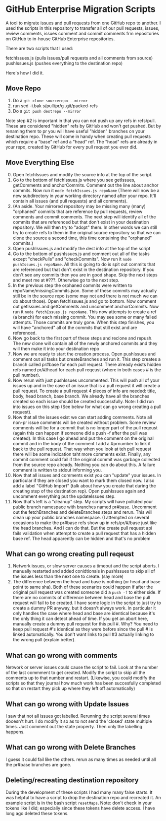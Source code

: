 GitHub Enterprise Migration Scripts
==============

A tool to migrate issues and pull requests from one GitHub repo to another. I used the scripts in this repository to 
transfer all of our pull requests, issues, review comments, issues comment and commit comments frm repositories on GitHub
to in-house GitHub Enterprise repositories.

There are two scripts that I used:

fetchIssues.js (pulls issues/pull requests and all comments from source)
pushIssues.js (pushes everything to the destination repo)

Here's how I did it.

Move Repo
-----

1. Do a ```git clone sourcerepo --mirror```
2. run sed -i.bak s/pull/pr/g <your repo>.git/packed-refs
3. Do a ```git push destrepo --mirror```

Note step #2 is important in that you can not push up any refs in refs/pull. These are considered "hidden" refs by GitHub
and won't get pushed. But by renaming them to pr you will have useful "hidden" branches on your destination repo. These
will come in handy when creating pull requests which require a "base" ref and a "head" ref. The "head" refs are already
in your repo, created by GitHub for every pull request you ever did.

Move Everything Else
--------

0. Open fetchIssues and modify the source info at the top of the script.
1. Go to the bottom of fetchIssues.js where you see getIssues, getComments and anchorCommits. Comment out the line about anchor commits. Now run it ```node fetchIssues.js repoName``` (There will now be a new subdirectory in your working directory named after your repo. It'll contain all issues (and pull requests) and all comments).
2. (An aside. Your mirrored repository may be missing many (many) "orphaned" commits that are reference by pull requests, review comments and commit comments. The next step will identify all of the commits that are referenced but that don't exist in your destination repository. We will then try to "adopt" them. In other words we can still try to create refs to them in the original source repository so that we can clone the source a second time, this time containing the "orphaned" commits.)
3. Open pushIssues.js and modify the dest info at the top of the script
4. Go to the bottom of pushIssues.js and comment out all of the tasks except "checkPulls" and "checkCommits". Now run it ```node pushIssues.js repoName```. All this is going to do is spit out commits that are referenced but that don't exist in the destination repository. If you don't see any commits then you are in good shape. Skip the next steps and meet me at #???. Otherwise go to the next step.
5. In the previous step the orphaned commits were written to repoName/missingCommits.json. Some of these commits may actually still be in the source repo (some may not and there is not much we can do about those). Open fetchIssues.js and go to bottom. Now comment out getIssues and getComments and uncomment anchorCommits. Now run it ```node fetchIssues.js repoName```. This now attempts to create a ref (a branch) for each missing commit. You may see some or many failed attempts. Those commits are truly gone. When this step finishes, you will have "anchored" all of the commits that still exist and are referenced.
6. Now go back to the first part of these steps and reclone and repush. The new clone will contain all of the newly anchored commits and they will then make it into your destination repo
7. Now we are ready to start the creation process. Open pushIssues and comment out all tasks but createBranches and run it. This step creates a branch called pr#base for each pull request. There already exists hidden refs named pr/#/head for each pull reqeust (where in both cases # is the pull number).
8. Now rerun with just pushIssues uncommented. This will push all of your issues up and in the case of an issue that is a pull request it will create a pull request. To create a pull request 4 pieces of info are needed: title, body, head branch, base branch. We already have all the branches created so each issue should be created successfully. Note: I did run into issues on this step (See below for what can go wrong creating a pull request).
9. Now that all the issues exist we can start adding comments. Note all non-pr issue comments will be created without problem. Some review comments will be for a commit that is no longer part of the pull reqeust (again this can happen if someone did a push -f after the pull was created). In this case I go ahead and put the comment on the original commit and in the body of the comment I add a #prnumber to link it back to the pull request. That way when you look at teh pull request there will be some indication taht more comments exist. Finally, any commit comment could fail if the original commit was garbage collected from the source repo already. Nothing you can do about this. A failure comment is written to stdout informing you.
10. Now that all issues and comments exist you can "update" your issues. In particular if they are closed you want to mark them closed now. I also add a label "GitHub Import" (talk about how you create that during the creating step of the destination rep). Open pushIssues again and uncomment everything put the updateIssues step.
11. Now that's left is a "cleanup" step. My scripts will have polluted your public branch namespace with branches named pr#base. Uncomment out the fetchBranches and deleteBranches steps and rerun. This will clean up your public branches namespace. (I attempted on several occasions to make the pr#base refs show up in refs/pr/#/base just like the head branches. And I can do that. But the create pull request api fails validation when attempt to create a pull request that has a hidden base ref. The head apparently can be hidden and that's no problem




What can go wrong creating pull reqeust
---------
1. Network issues, or slow server causes a timeout and the script aborts. I manually restarted and added conidtionals in pushIssues to skip all of the issues less than the next one to create. (say more)
2. The difference between the head and base is nothing (or head and base point to same sha). Both of these scenarios could happen if after the original pull request was created someone did a ```push -f``` to either side. If there are no commits of difference between head and base the pull request will fail to be created. I have some logic in the script to just try to create a dummy PR anyway, but it doesn't always work. In particular it only handles the case where head and base are identical because it's the only thing it can detect ahead of time. If you get an abort here, manually create a dummy pull request for this pull #. Why? You need to keep pull request #'s identical as they were before since the pull # is linked automatically. You don't want links to pull #3 actually linking to the wrong pull (explain better).

What can go wrong with comments
--------
Network or server issues could cause the script to fail. Look at the number of the last commment to get created. Modify the script to skip all the comments up to that number and restart. (Likewise, you could modify the scripts so that they journal how much work has been succesfully completed so that on restart they pick up where they left off automatically)

What can go wrong with Update Issues
-------
I saw that not all issues got labelled. Rerunning the script several times dooesn't hurt. I do modify it so as to not send the 'closed' state multiple times. Just comment out the state property. Then only the labelling happens.

What can go wrong with Delete Branches
---------
I guess it could fail like the others. rerun as many times as needed until all the pr#base branches are gone.


Deleting/recreating destination repository
----------
During the development of these scripts I had many many false starts. It was helpful to have a script to drop the destination repo and recreated it. An example script is in the bash script `resetMaps`. Note: don't check in your tokens like I did; especially since these tokens have delete access. I have long ago deleted these tokens.
